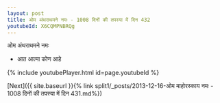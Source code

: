 ```yaml
---
layout: post
title: ओम अंथराथमने नमः - 1008 दिनों की तपस्या में दिन 432
youtubeId: X6CQMPNBRQg
---
```

 
 
 ओम अंथराथमने नमः  
 
 -  आत आत्मा कोण आहे 
 
  
 
  
 
 
 
 
 
 


{% include youtubePlayer.html id=page.youtubeId %}
 
[Next]({{ site.baseurl }}{% link  split1/_posts/2013-12-16-ओम माहोरस्काय नमः - 1008 दिनों की तपस्या में दिन 431.md%})
 
